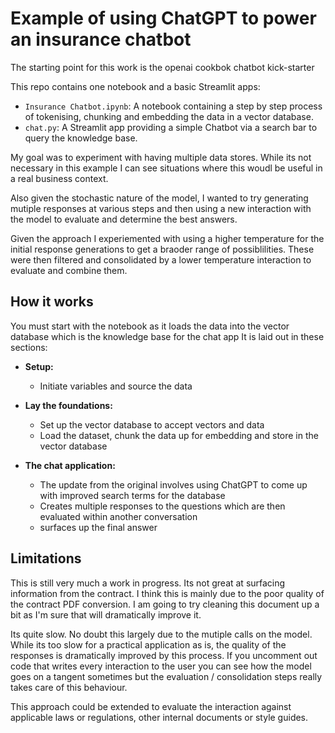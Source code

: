# Example of using ChatGPT to power an insurance chatbot

The starting point for this work is the openai cookbok chatbot kick-starter

This repo contains one notebook and a basic Streamlit apps:
- `Insurance Chatbot.ipynb`: A notebook containing a step by step process of tokenising, chunking and embedding the data in a vector database. 
- `chat.py`: A Streamlit app providing a simple Chatbot via a search bar to query the knowledge base.

My goal was to experiment with having multiple data stores. While its not necessary in this example I can see situations where this woudl be useful in a real business context.

Also given the stochastic nature of the model, I wanted to try generating mutiple responses at various steps and then using a new interaction with the model to evaluate and determine the best answers. 

Given the approach I experiemented with using a higher temperature for the initial response generations to get a braoder range of possiblilities. These were then filtered and consolidated by a lower temperature interaction to evaluate and combine them.

## How it works

You must start with the notebook as it loads the data into the vector database which is the knowledge base for the chat app
It is laid out in these sections:
- **Setup:** 
    - Initiate variables and source the data
- **Lay the foundations:**
    - Set up the vector database to accept vectors and data
    - Load the dataset, chunk the data up for embedding and store in the vector database

- **The chat application:**
    - The update from the original involves using ChatGPT to come up with improved search terms for the database
    - Creates multiple responses to the questions which are then evaluated within another conversation
    - surfaces up the final answer
 
## Limitations

This is still very much a work in progress. Its not great at surfacing information from the contract. I think this is mainly due to the poor quality of the contract PDF conversion. I am going to try cleaning this document up a bit as I'm sure that will dramatically improve it.

Its quite slow. No doubt this largely due to the mutiple calls on the model. While its too slow for a practical application as is, the quality of the responses is dramatically improved by this process. If you uncomment out code that writes every interaction to the user you can see how the model goes on a tangent sometimes but the evaluation / consolidation steps really takes care of this behaviour.

This approach could be extended to evaluate the interaction against applicable laws or regulations, other internal documents or style guides.
